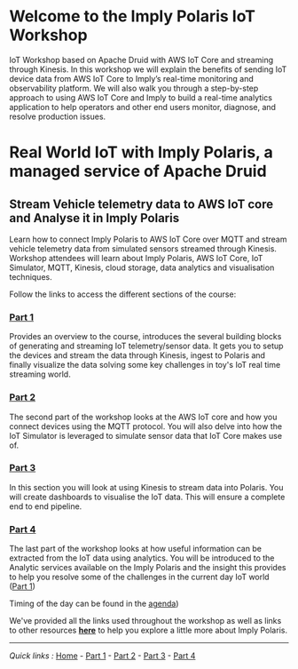 # Welcome to the Imply Polaris IoT Workshop
IoT Workshop based on Apache Druid with AWS IoT Core and streaming through Kinesis. In this workshop we will explain the benefits of sending IoT device data from AWS IoT Core to Imply’s real-time monitoring and observability platform. We will also walk you through a step-by-step approach to using AWS IoT Core and Imply to build a real-time analytics application to help operators and other end users monitor, diagnose, and resolve production issues. 

# Real World IoT with Imply Polaris, a managed service of Apache Druid

## Stream Vehicle telemetry data to AWS IoT core and Analyse it in Imply Polaris

Learn how to connect Imply Polaris to AWS IoT Core over MQTT and stream vehicle telemetry data from simulated sensors streamed through Kinesis.  Workshop attendees will learn about Imply Polaris, AWS IoT Core, IoT Simulator, MQTT, Kinesis, cloud storage, data analytics and visualisation techniques.

Follow the links to access the different sections of the course:

### [Part 1](/Part1/README.md)

Provides an overview to the course, introduces the several building blocks of generating and streaming IoT telemetry/sensor data.  It gets you to setup the devices and stream the data through Kinesis, ingest to Polaris and finally visualize the data solving some key challenges in toy's IoT real time streaming world.


### [Part 2](/Part2/README.md)

The second part of the workshop looks at the AWS IoT core and how you connect devices using the MQTT protocol. You will also delve into how the IoT Simulator is leveraged to simulate sensor data that IoT Core makes use of. 

### [Part 3](/Part3/README.md)

In this section you will look at using Kinesis to stream data into Polaris. You will create dashboards to visualise the IoT data.  This will ensure a complete end to end pipeline. 

### [Part 4](/Part4/README.md)

The last part of the workshop looks at how useful information can be extracted from the IoT data using analytics.  You will be introduced to the Analytic services available on the Imply Polaris and the insight this provides to help you resolve some of the challenges in the current day IoT world ([Part 1](/Part1/README.md))

Timing of the day can be found in the [agenda](/AGENDA.md))

We've provided all the links used throughout the workshop as well as links to other resources [**here**](/RESOURCES.md) to help you explore a little more about Imply Polaris.
***
*Quick links :*
[Home](/README.md) - [Part 1](/Part1/README.md) - [Part 2](/Part2/README.md) - [Part 3](/Part3/README.md) - [Part 4](/Part4/README.md)
